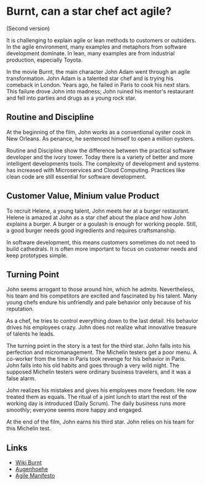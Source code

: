 # Burnt, can a star chef act agile? 
(Second version)

It is challenging to explain agile or lean methods to customers or outsiders. In the agile environment, many examples and metaphors from software development dominate. In lean, many examples are from industrial production, especially Toyota. 

In the movie Burnt, the main character John Adam went through an agile transformation. John Adam is a talented star chef and is trying his comeback in London. Years ago, he failed in Paris to cook his next stars. This failure drove John into madness; John ruined his mentor's restaurant and fell into parties and drugs as a young rock star.

## Routine and Discipline
At the beginning of the film, John works as a conventional oyster cook in New Orleans. As penance, he sentenced himself to open a million oysters.

Routine and Discipline show the difference between the practical software developer and the ivory tower. Today there is a variety of better and more intelligent developments tools. The complexity of development and systems has increased with Microservices and Cloud Computing. Practices like clean code are still essential for software development.

## Customer Value, Minium value Product
To recruit Helene, a young talent, John meets her at a burger restaurant. Helene is amazed at John as a star chef about the place and how John explains a burger. A burger or a goulash is enough for working people. Still, a good burger needs good ingredients and requires craftsmanship.

In software development, this means customers sometimes do not need to build cathedrals. It is often more important to focus on customer needs and keep prototypes simple.

## Turning Point
John seems arrogant to those around him, which he admits. Nevertheless, his team and his competitors are excited and fascinated by his talent. Many young chefs endure his unfriendly and pale behavior only because of his reputation.

As a chef, he tries to control everything down to the last detail. His behavior drives his employees crazy. John does not realize what innovative treasure of talents he leads.

The turning point in the story is a test for the third star. John falls into his perfection and micromanagement. The Michelin testers get a poor menu. A co-worker from the time in Paris took revenge for his behavior in Paris. John falls into his old habits and goes through a very wild night. The supposed Michelin testers were ordinary business travelers, and it was a false alarm.

John realizes his mistakes and gives his employees more freedom. He now treated them as equals. The ritual of a joint lunch to start the rest of the working day is introduced (Daily Scrum). The daily business runs more smoothly; everyone seems more happy and engaged.

At the end of the film, John earns his third star. John relies on his team for this Michelin test.

## Links
- [Wiki Burnt](https://en.wikipedia.org/wiki/Burnt_(film))
- [Augenhoehe](https://augenhoehe-film.de)
- [Agile Manifesto](https://agilemanifesto.org)

